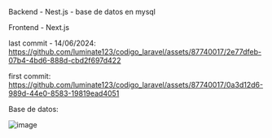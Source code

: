 Backend - Nest.js - base de datos en mysql

Frontend - Next.js

last commit - 14/06/2024:
https://github.com/luminate123/codigo_laravel/assets/87740017/2e77dfeb-07b4-4bd6-888d-cbd2f697d422





first commit:
https://github.com/luminate123/codigo_laravel/assets/87740017/0a3d12d6-989d-44e0-8583-19819ead4051

Base de datos:

![image](https://github.com/luminate123/codigo_laravel/assets/87740017/16bed3fb-9668-4218-bede-05e228922738)
